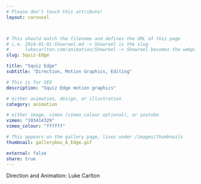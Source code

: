 ```yaml
---
# Please don't touch this attribute!
layout: carousel



# This should match the filename and defines the URL of this page
# i.e. 2014-01-01-Showreel.md -> Showreel is the slug
#      lukecarlton.com/animation/Showreel -> Showreel becomes the webpath
slug: Squiz-Edge

title: "Squiz Edge"
subtitle: "Direction, Motion Graphics, Editing"

# This is for SEO
description: "Squiz Edge motion graphics"

# either animation, design, or illustration
category: animation

# either image, vimeo (vimeo_colour optional), or youtube
vimeo: "103414329"
vimeo_colour: "ffffff"

# This appears on the gallery page, lives under /images/thumbnails
thumbnail: gallerybox_A_Edge.gif

external: false
share: true
---
```


Direction and Animation: Luke Carlton
